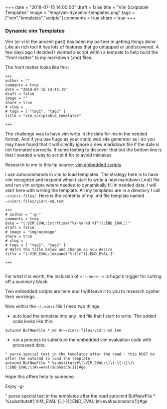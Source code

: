 +++
date = "2018-07-15 14:00:00"
draft = false
title = "Vim Scriptable Templates"
image = "/img/vim-dynamic-templates.png"
tags = ["vim","templates","scripts"]
comments = true
share = true
+++

### Dynamic vim Templates

Vim (or vi in the anceint past) has been my partner in getting things done. Like an rich tool it
has lots of features that go untapped or undiscovered. A few days ago I decided I wanted a script within
a tempate to help build the "front matter" to my markdown (.md) files.

The front matter looks like this:

```
+++
author = ""
comments = true
date = "2018-07-15 14:45:19"
draft = false
image = ""
share = true
# slug = 
# tags = [ "tag1", "tag2" ]
title = "vim_scriptable_templates"

+++
```

The challenge was to have vim write in the date for me in the needed format. And if you use hugo as your static web site generator as I do
you may have found that it will silently ignore a new markdown file if the date is not formated correctly. It some testing to discover that
but the bottom line is that I needed a way to script it for to avoid mistakes.

Research to me to this tip source: [ vim embedded scripts ](http://vim.wikia.com/wiki/Use_eval_to_create_dynamic_templates)

<!--more-->

I use autocommands in vim to load templates. The strategy here is to have vim recognize and respond when I start to write a new
markdown (.md) file and run vim scripts where needed to dynamically fill in needed data. I will start here with writing the 
template. All my templates are in a directory I call `~/vinrc-files/`.  Here is the contents of my .md file template named 
`~/vimrc-files/vimrc-md.tem`:

```
+++
# author = "-g-"
comments = true
date = "[:VIM_EVAL:]strftime("%Y-%m-%d %T")[:END_EVAL:]"
draft = false
# image = "img/myimage"
share = true
# slug = 
# tags = [ "tag1", "tag2" ]
# Watch the title below and change as you desire
title = "[:VIM_EVAL:]expand("%:t:r")[:END_EVAL:]"

+++


```

For what it is worth, the inclusion of `<!--more-->` is hugo's trigger for cutting off a summary block.

Two embedded scripts are here and I will leave it to you to research cypher their workings.

Now within the `~/.vimrc` file I need two things.

-  auto load the template into any .md file that I start to write. The added code looks like this:
```
autocmd BufNewFile *.md 0r~/vimrc-files/vimrc-md.tem
```

- run a process to substiture the embedded vim evaluation code with processed data. 
```
" parse special text in the templates after the read - this MUST be after the autocmd to load the template
autocmd BufNewFile * %substitute#\[:VIM_EVAL:\]\(.\{-\}\)\[:END_EVAL:\]#\=eval(submatch(1))#ge
```

Hope this offers help to someone.

Enjoy
-g-


" parse special text in the templates after the read
  autocmd BufNewFile * %substitute#\[:VIM_EVAL:\]\(.\{-\}\)\[:END_EVAL:\]#\=eval(submatch(1))#ge



<!--more-->

